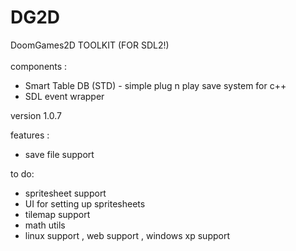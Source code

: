 # DG2D 
DoomGames2D TOOLKIT (FOR SDL2!)
<br>
<br>
components :<br>
-  Smart Table DB (STD) - simple plug n play save system for c++
-  SDL event wrapper

version 1.0.7

features :
- save file support

to do:
- spritesheet support
- UI for setting up spritesheets
- tilemap support
- math utils
- linux support , web support , windows xp support
